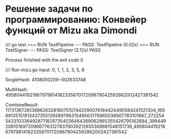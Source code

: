 # Решение задачи по программированию: Конвейер функций от Mizu aka Dimondi


/// go test
=== RUN   TestPipeline
--- PASS: TestPipeline (0.02s)
=== RUN   TestSigner
--- PASS: TestSigner (2.12s)
PASS

Process finished with the exit code 0



/// Run mizu.go
input: 0, 1, 1, 2, 3, 5, 8

SingleHash:  4108050209~502633748

MultiHash:  4958044192186797981418233587017209679042592862002427381542

CombineResult:  1173136728138862632818075107442090076184424490584241521304_1696913515191343735512658979631549563179965036907783101867_27225454331033649287118297354036464389062965355426795162684_3994492081516972096677631278379039212655368881548151736_4958044192186797981418233587017209679042592862002427381542

